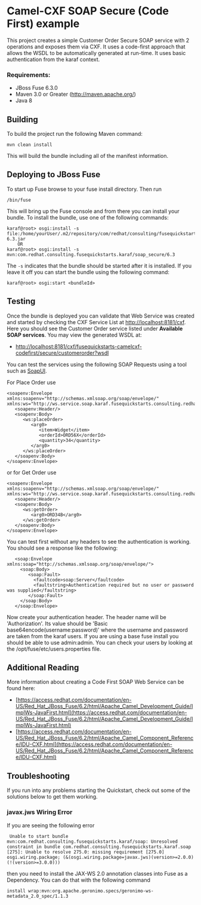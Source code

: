 Camel-CXF SOAP Secure (Code First) example
====================================
This project creates a simple Customer Order Secure SOAP service with 2 operations and exposes them via CXF. It uses a code-first approach that allows the WSDL to be automatically generated at run-time.  It uses basic authentication from the karaf context. 
 
### Requirements:
 * JBoss Fuse 6.3.0 
 * Maven 3.0 or Greater (http://maven.apache.org/)
 * Java 8
 
Building
-----------------------
To build the project run the following Maven command: 
 
	mvn clean install
 
This will build the bundle including all of the manifest information. 

Deploying to JBoss Fuse
-----------------------
To start up Fuse browse to your fuse install directory. Then run
     
	/bin/fuse

This will bring up the Fuse console and from there you can install your bundle. To install the bundle, use one of the following commands:
 
	karaf@root> osgi:install -s file:/home/yourUser/.m2/repository/com/redhat/consulting/fusequickstarts/karaf/soap_secure/6.3/soap_secure-6.3.jar
        OR
	karaf@root> osgi:install -s mvn:com.redhat.consulting.fusequickstarts.karaf/soap_secure/6.3
 
The `-s` indicates that the bundle should be started after it is installed. If you leave it off you can start the bundle using the following command:
    
	karaf@root> osgi:start <bundleId>

Testing
-----------------------
Once the bundle is deployed you can validate that Web Service was created and started by checking the CXF Service List at [http://localhost:8181/cxf](http://localhost:8181/cxf). Here you should see the Customer Order service listed under **Available SOAP services**. You may view the generated WSDL at:

- [http://localhost:8181/cxf/fusequickstarts-camelcxf-codefirst/secure/customerorder?wsdl](http://localhost:8181/cxf/fusequickstarts-camelcxf-codefirst/secure/customerorder?wsdl)

You can test the services using the following SOAP Requests using a tool such as [SoapUI](http://www.soapui.org/).

For Place Order use 

	<soapenv:Envelope xmlns:soapenv="http://schemas.xmlsoap.org/soap/envelope/" xmlns:ws="http://ws.service.soap.karaf.fusequickstarts.consulting.redhat.com/">
	   <soapenv:Header/>
	   <soapenv:Body>
	      <ws:placeOrder>
	         <arg0>
	            <item>Widget</item>
	            <orderId>ORD56X</orderId>
	            <quantity>34</quantity>
	         </arg0>
	      </ws:placeOrder>
	   </soapenv:Body>
	</soapenv:Envelope>

or for Get Order use

	<soapenv:Envelope xmlns:soapenv="http://schemas.xmlsoap.org/soap/envelope/" xmlns:ws="http://ws.service.soap.karaf.fusequickstarts.consulting.redhat.com/">
	   <soapenv:Header/>
	   <soapenv:Body>
	      <ws:getOrder>
	         <arg0>ORD34B</arg0>
	      </ws:getOrder>
	   </soapenv:Body>
	</soapenv:Envelope>

You can test first without any headers to see the authentication is working.  You should see a response like the following:

       <soap:Envelope xmlns:soap="http://schemas.xmlsoap.org/soap/envelope/">
         <soap:Body>
            <soap:Fault>
              <faultcode>soap:Server</faultcode>
              <faultstring>Authentication required but no user or password was supplied</faultstring>
            </soap:Fault>
         </soap:Body>
       </soap:Envelope>

Now create your authentication header. The header name will be 'Authorization'.  Its value should be 'Basic base64encode(username:password)' where the username and password are taken from the karaf users.  If you are using a base fuse install you should be able to use admin:admin.  You can check your users by looking at the /opt/fuse/etc/users.properties file. 

Additional Reading
-----------------------
More information about creating a Code First SOAP Web Service can be found here:

- [https://access.redhat.com/documentation/en-US/Red_Hat_JBoss_Fuse/6.2/html/Apache_Camel_Development_Guide/ImplWs-JavaFirst.html](https://access.redhat.com/documentation/en-US/Red_Hat_JBoss_Fuse/6.2/html/Apache_Camel_Development_Guide/ImplWs-JavaFirst.html)
- [https://access.redhat.com/documentation/en-US/Red_Hat_JBoss_Fuse/6.2/html/Apache_Camel_Component_Reference/IDU-CXF.html](https://access.redhat.com/documentation/en-US/Red_Hat_JBoss_Fuse/6.2/html/Apache_Camel_Component_Reference/IDU-CXF.html)

Troubleshooting
-----------------------
If you run into any problems starting the Quickstart, check out some of the solutions below to get them working.

### javax.jws Wiring Error
If you are seeing the following error

	 Unable to start bundle mvn:com.redhat.consulting.fusequickstarts.karaf/soap: Unresolved constraint in bundle com.redhat.consulting.fusequickstarts.karaf.soap [275]: Unable to resolve 275.0: missing requirement [275.0] osgi.wiring.package; (&(osgi.wiring.package=javax.jws)(version>=2.0.0)(!(version>=3.0.0)))

then you need to install the JAX-WS 2.0 annotation classes into Fuse as a Dependency. You can do that with the following command

	install wrap:mvn:org.apache.geronimo.specs/geronimo-ws-metadata_2.0_spec/1.1.3
